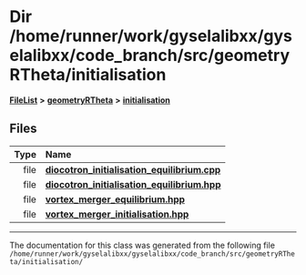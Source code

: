 

# Dir /home/runner/work/gyselalibxx/gyselalibxx/code\_branch/src/geometryRTheta/initialisation



[**FileList**](files.md) **>** [**geometryRTheta**](dir_e9f169004bcfe9f3cb1f8a27ce024e59.md) **>** [**initialisation**](dir_1b70d60e6147eeeade38d183e3e9d318.md)












## Files

| Type | Name |
| ---: | :--- |
| file | [**diocotron\_initialisation\_equilibrium.cpp**](diocotron__initialisation__equilibrium_8cpp.md) <br> |
| file | [**diocotron\_initialisation\_equilibrium.hpp**](diocotron__initialisation__equilibrium_8hpp.md) <br> |
| file | [**vortex\_merger\_equilibrium.hpp**](vortex__merger__equilibrium_8hpp.md) <br> |
| file | [**vortex\_merger\_initialisation.hpp**](vortex__merger__initialisation_8hpp.md) <br> |



























































------------------------------
The documentation for this class was generated from the following file `/home/runner/work/gyselalibxx/gyselalibxx/code_branch/src/geometryRTheta/initialisation/`

